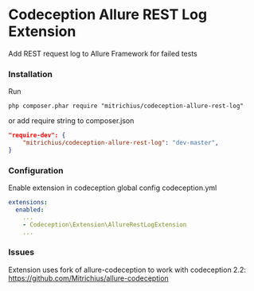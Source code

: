 # Codeception Allure REST Log Extension
Add REST request log to Allure Framework for failed tests

### Installation
Run 
```
php composer.phar require "mitrichius/codeception-allure-rest-log"
```

or add require string to composer.json

```json
"require-dev": {
	"mitrichius/codeception-allure-rest-log": "dev-master",
}
```
### Configuration
Enable extension in codeception global config codeception.yml
```yaml
extensions:
  enabled:
    ...
    - Codeception\Extension\AllureRestLogExtension
    ...
```

### Issues
Extension uses fork of allure-codeception to work with codeception 2.2:
https://github.com/Mitrichius/allure-codeception